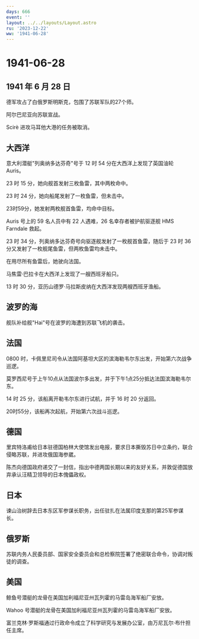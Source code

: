 ```yaml
---
days: 666
event: ''
layout: ../../layouts/Layout.astro
ru: '2023-12-22'
ww: '1941-06-28'
---
```


# 1941-06-28

## 1941 年 6 月 28 日

德军攻占了白俄罗斯明斯克，包围了苏联军队的27个师。

阿尔巴尼亚向苏联宣战。

Scirè 进攻马耳他大港的任务被取消。

## 大西洋

意大利潜艇"列奥纳多达芬奇"号于 12 时 54 分在大西洋上发现了英国油轮
Auris。

23 时 15 分，她向舰首发射三枚鱼雷，其中两枚命中。

23 时 24 分，她向船尾发射了一枚鱼雷，但未击中。

23时59分，她发射两枚舰首鱼雷，均命中目标。

Auris 号上的 59 名人员中有 22 人遇难，26 名幸存者被护航驱逐舰 HMS
Farndale 救起。

23 时 34 分，列奥纳多达芬奇号向驱逐舰发射了一枚舰首鱼雷，随后于 23 时 36
分又发射了一枚舰尾鱼雷，但两枚鱼雷均未击中。

在用尽所有鱼雷后，她驶向法国。

马焦雷·巴拉卡在大西洋上发现了一艘西班牙船只。

13 时 30 分，亚历山德罗·马拉斯皮纳在大西洋发现两艘西班牙渔船。

## 波罗的海

舰队补给舰"Hai"号在波罗的海遭到苏联飞机的袭击。

## 法国

0800
时，卡佩里尼司令从法国阿基坦大区的滨海勒韦尔东出发，开始第六次战争巡逻。

莫罗西尼号于上午10点从法国波尔多出发，并于下午1点25分抵达法国滨海勒韦尔东。

14 时 25 分，该船离开勒韦尔东进行试航，并于 16 时 20 分返回。

20时55分，该船再次起航，开始第六次战斗巡逻。

## 德国

里宾特洛甫给日本驻德国柏林大使馆发出电报，要求日本撕毁苏日中立条约，联合侵略苏联，并进攻俄国海参崴。

陈杰向德国政府递交了一封信，指出中德两国长期以来的友好关系，并敦促德国放弃承认汪精卫领导的日本傀儡政权。

## 日本

谏山治树辞去日本东区军参谋长职务，出任驻扎在法属印度支那的第25军参谋长。

## 俄罗斯

苏联内务人民委员部、国家安全委员会和总检察院签署了绝密联合命令，协调对叛徒的调查。

## 美国

鲸鱼号潜艇的龙骨在美国加利福尼亚州瓦列霍的马雷岛海军船厂安放。

Wahoo 号潜艇的龙骨在美国加利福尼亚州瓦列霍的马雷岛海军船厂安放。

富兰克林·罗斯福通过行政命令成立了科学研究与发展办公室，由万尼瓦尔·布什担任主席。